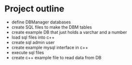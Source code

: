 # Project outline

 - define DBManager databases
 - create SQL files to make the DBM tables
 - create example DB that just holds a varchar and a number
 - load sql files into c++
 - create sql admin user
 - create example mysql interface in c++
 - execute sql files
 - create c++ example file to read data from DB

